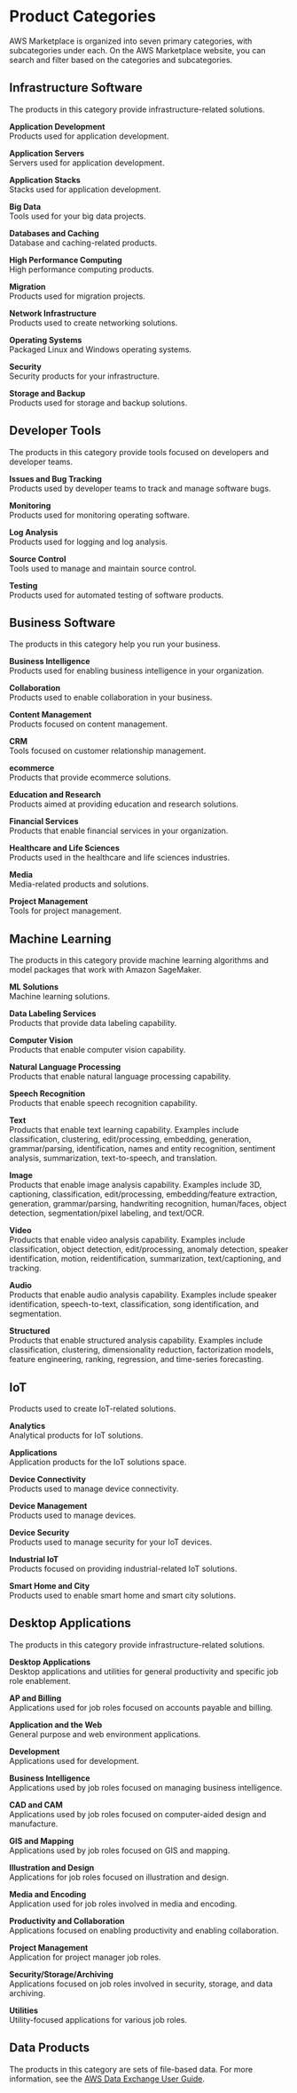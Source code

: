 # Product Categories<a name="buyer-product-categories"></a>

 AWS Marketplace is organized into seven primary categories, with subcategories under each\. On the AWS Marketplace website, you can search and filter based on the categories and subcategories\. 

## Infrastructure Software<a name="infrastructure-software-category"></a>

 The products in this category provide infrastructure\-related solutions\. 

**Application Development**  
 Products used for application development\. 

**Application Servers**  
 Servers used for application development\. 

**Application Stacks**  
 Stacks used for application development\. 

**Big Data**  
 Tools used for your big data projects\. 

**Databases and Caching**  
 Database and caching\-related products\. 

**High Performance Computing**  
 High performance computing products\. 

**Migration**  
 Products used for migration projects\. 

**Network Infrastructure**  
 Products used to create networking solutions\. 

**Operating Systems**  
 Packaged Linux and Windows operating systems\. 

**Security**  
 Security products for your infrastructure\. 

**Storage and Backup**  
 Products used for storage and backup solutions\. 

## Developer Tools<a name="developer-tools-category"></a>

 The products in this category provide tools focused on developers and developer teams\. 

**Issues and Bug Tracking**  
 Products used by developer teams to track and manage software bugs\. 

**Monitoring**  
 Products used for monitoring operating software\. 

**Log Analysis**  
 Products used for logging and log analysis\. 

**Source Control**  
 Tools used to manage and maintain source control\. 

**Testing**  
 Products used for automated testing of software products\. 

## Business Software<a name="business-software-category"></a>

 The products in this category help you run your business\. 

**Business Intelligence**  
 Products used for enabling business intelligence in your organization\. 

**Collaboration**  
 Products used to enable collaboration in your business\. 

**Content Management**  
 Products focused on content management\. 

**CRM**  
 Tools focused on customer relationship management\. 

**ecommerce**  
 Products that provide ecommerce solutions\. 

**Education and Research**  
 Products aimed at providing education and research solutions\. 

**Financial Services**  
 Products that enable financial services in your organization\. 

**Healthcare and Life Sciences**  
 Products used in the healthcare and life sciences industries\. 

**Media**  
 Media\-related products and solutions\. 

**Project Management**  
 Tools for project management\. 

## Machine Learning<a name="machine-learning-category"></a>

 The products in this category provide machine learning algorithms and model packages that work with Amazon SageMaker\. 

**ML Solutions**  
 Machine learning solutions\. 

**Data Labeling Services**  
 Products that provide data labeling capability\. 

**Computer Vision**  
 Products that enable computer vision capability\. 

**Natural Language Processing**  
 Products that enable natural language processing capability\. 

**Speech Recognition**  
 Products that enable speech recognition capability\. 

**Text**  
 Products that enable text learning capability\. Examples include classification, clustering, edit/processing, embedding, generation, grammar/parsing, identification, names and entity recognition, sentiment analysis, summarization, text\-to\-speech, and translation\. 

**Image**  
 Products that enable image analysis capability\. Examples include 3D, captioning, classification, edit/processing, embedding/feature extraction, generation, grammar/parsing, handwriting recognition, human/faces, object detection, segmentation/pixel labeling, and text/OCR\. 

**Video**  
 Products that enable video analysis capability\. Examples include classification, object detection, edit/processing, anomaly detection, speaker identification, motion, reidentification, summarization, text/captioning, and tracking\. 

**Audio**  
 Products that enable audio analysis capability\. Examples include speaker identification, speech\-to\-text, classification, song identification, and segmentation\. 

**Structured**  
 Products that enable structured analysis capability\. Examples include classification, clustering, dimensionality reduction, factorization models, feature engineering, ranking, regression, and time\-series forecasting\. 

## IoT<a name="iot-category"></a>

 Products used to create IoT\-related solutions\. 

**Analytics**  
 Analytical products for IoT solutions\. 

**Applications**  
 Application products for the IoT solutions space\. 

**Device Connectivity**  
 Products used to manage device connectivity\. 

**Device Management**  
 Products used to manage devices\. 

**Device Security**  
 Products used to manage security for your IoT devices\. 

**Industrial IoT**  
 Products focused on providing industrial\-related IoT solutions\. 

**Smart Home and City**  
 Products used to enable smart home and smart city solutions\. 

## Desktop Applications<a name="desktop-applications-category"></a>

 The products in this category provide infrastructure\-related solutions\. 

**Desktop Applications**  
 Desktop applications and utilities for general productivity and specific job role enablement\. 

**AP and Billing**  
 Applications used for job roles focused on accounts payable and billing\. 

**Application and the Web**  
 General purpose and web environment applications\. 

**Development**  
 Applications used for development\. 

**Business Intelligence**  
 Applications used by job roles focused on managing business intelligence\. 

**CAD and CAM**  
 Applications used by job roles focused on computer\-aided design and manufacture\. 

**GIS and Mapping**  
 Applications used by job roles focused on GIS and mapping\. 

**Illustration and Design**  
 Applications for job roles focused on illustration and design\. 

**Media and Encoding**  
 Application used for job roles involved in media and encoding\. 

**Productivity and Collaboration**  
 Applications focused on enabling productivity and enabling collaboration\. 

**Project Management**  
 Application for project manager job roles\. 

**Security/Storage/Archiving**  
 Applications focused on job roles involved in security, storage, and data archiving\. 

**Utilities**  
 Utility\-focused applications for various job roles\. 

## Data Products<a name="data-products"></a>

The products in this category are sets of file\-based data\. For more information, see the [AWS Data Exchange User Guide](https://docs.aws.amazon.com/data-exchange/latest/userguide/what-is.html)\.
